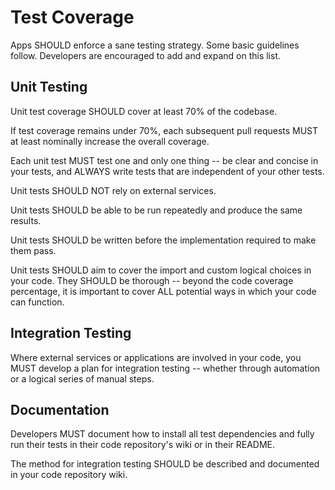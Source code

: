 # Test Coverage

Apps SHOULD enforce a sane testing strategy. Some basic guidelines follow. Developers are encouraged to add and expand on this list. 

## Unit Testing

Unit test coverage SHOULD cover at least 70% of the codebase. 

If test coverage remains under 70%, each subsequent pull requests MUST at least nominally increase the overall coverage. 

Each unit test MUST test one and only one thing -- be clear and concise in your tests, and ALWAYS write tests that are independent of your other tests. 

Unit tests SHOULD NOT rely on external services. 

Unit tests SHOULD be able to be run repeatedly and produce the same results. 

Unit tests SHOULD be written before the implementation required to make them pass. 

Unit tests SHOULD aim to cover the import and custom logical choices in your code. They SHOULD be thorough -- beyond the code coverage percentage, it is important to cover ALL potential ways in which your code can function.

## Integration Testing

Where external services or applications are involved in your code, you MUST develop a plan for integration testing -- whether through automation or a logical series of manual steps. 

## Documentation
Developers MUST document how to install all test dependencies and fully run their tests in their code repository's wiki or in their README.

The method for integration testing SHOULD be described and documented in your code repository wiki.
